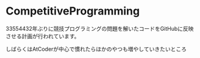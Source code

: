 # CompetitiveProgramming
33554432年ぶりに競技プログラミングの問題を解いたコードをGitHubに反映させる計画が行われています。

しばらくはAtCoderが中心で慣れたらほかのやつも増やしていきたいところ